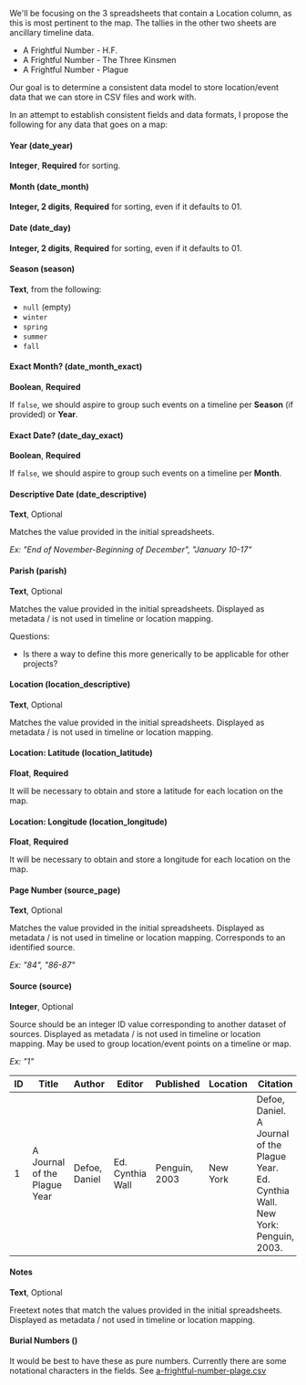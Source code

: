 We'll be focusing on the 3 spreadsheets that contain a Location column, as this is most pertinent to the map. The tallies in the other two sheets are ancillary timeline data.

* A Frightful Number - H.F.
* A Frightful Number - The Three Kinsmen
* A Frightful Number - Plague

Our goal is to determine a consistent data model to store location/event data that we can store in CSV files and work with.

In an attempt to establish consistent fields and data formats, I propose the following for any data that goes on a map:

#### Year (date_year)

**Integer**, **Required** for sorting.

#### Month (date_month)

**Integer, 2 digits**, **Required** for sorting, even if it defaults to 01.

#### Date (date_day)

**Integer, 2 digits**, **Required** for sorting, even if it defaults to 01.

#### Season (season)

**Text**, from the following:

* `null` (empty)
* `winter`
* `spring`
* `summer`
* `fall`

#### Exact Month? (date_month_exact)

**Boolean**, **Required**

If `false`, we should aspire to group such events on a timeline per **Season** (if provided) or **Year**.

#### Exact Date? (date_day_exact)

**Boolean**, **Required**

If `false`, we should aspire to group such events on a timeline per **Month**.

#### Descriptive Date (date_descriptive)

**Text**, Optional

Matches the value provided in the initial spreadsheets.

*Ex: "End of November-Beginning of December", "January 10-17"*

#### Parish (parish)

**Text**, Optional

Matches the value provided in the initial spreadsheets. Displayed as metadata / is not used in timeline or location mapping.

Questions:

* Is there a way to define this more generically to be applicable for other projects?

#### Location (location_descriptive)

**Text**, Optional

Matches the value provided in the initial spreadsheets. Displayed as metadata / is not used in timeline or location mapping.

#### Location: Latitude (location_latitude)

**Float**, **Required**

It will be necessary to obtain and store a latitude for each location on the map.

#### Location: Longitude (location_longitude)

**Float**, **Required**

It will be necessary to obtain and store a longitude for each location on the map.

#### Page Number (source_page)

**Text**, Optional

Matches the value provided in the initial spreadsheets. Displayed as metadata / is not used in timeline or location mapping. Corresponds to an identified source.

*Ex: "84", "86-87"*

#### Source (source)

**Integer**, Optional

Source should be an integer ID value corresponding to another dataset of sources. Displayed as metadata / is not used in timeline or location mapping. May be used to group location/event points on a timeline or map.

*Ex: "1"*

ID | Title | Author | Editor | Published | Location | Citation
---|-------|--------|--------|-----------|----------|---------
1|A Journal of the Plague Year|Defoe, Daniel|Ed. Cynthia Wall|Penguin, 2003|New York|Defoe, Daniel. A Journal of the Plague Year. Ed. Cynthia Wall. New York: Penguin, 2003.

#### Notes

**Text**, Optional

Freetext notes that match the values provided in the initial spreadsheets. Displayed as metadata / not used in timeline or location mapping.

#### Burial Numbers ()

It would be best to have these as pure numbers. Currently there are some notational characters in the fields. See [a-frightful-number-plage.csv](https://github.com/hofstra/itinerary/blob/master/_data/a-frightful-number-plague.csv)